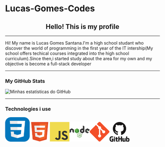 # Lucas-Gomes-Codes

<h2 style="text-align:center;">Hello! This is my profile</h2>

<hr>

<p>Hi! My name is Lucas Gomes Santana.I'm a high school studant who discover the world of programming in the first year of the IT intership(My school offers techical courses integrated into the high school curriculum).Since then,i started study about the area for my own and my objective is become a full-stack developer</p>

<hr>

<h3>My GitHub Stats</h3>

![Minhas estatísticas do GitHub](https://github-readme-stats.vercel.app/api?username=lucas-gomes-santana&show_icons=true&theme=radical)

<hr>

<h3>Technologies i use</h3>

<img width="80px" src="https://raw.githubusercontent.com/tandpfun/skill-icons/65dea6c4eaca7da319e552c09f4cf5a9a8dab2c8/icons/CSS.svg"><img width="65px" src="https://raw.githubusercontent.com/devicons/devicon/ca28c779441053191ff11710fe24a9e6c23690d6/icons/html5/html5-original.svg"><img width="65px" src="https://raw.githubusercontent.com/devicons/devicon/ca28c779441053191ff11710fe24a9e6c23690d6/icons/javascript/javascript-original.svg"><img width="65px" src="https://raw.githubusercontent.com/devicons/devicon/ca28c779441053191ff11710fe24a9e6c23690d6/icons/nodejs/nodejs-original-wordmark.svg"><img width="65px" src="https://raw.githubusercontent.com/devicons/devicon/ca28c779441053191ff11710fe24a9e6c23690d6/icons/git/git-original.svg"><img width="65px" src="https://raw.githubusercontent.com/devicons/devicon/ca28c779441053191ff11710fe24a9e6c23690d6/icons/github/github-original-wordmark.svg">
